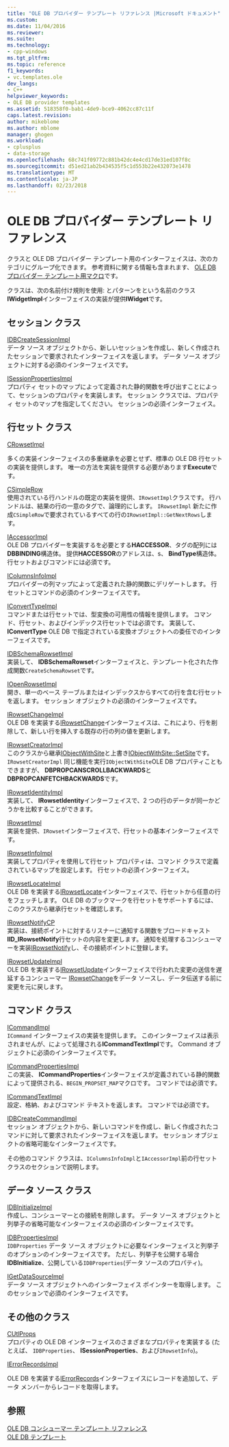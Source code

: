 ```yaml
---
title: "OLE DB プロバイダー テンプレート リファレンス |Microsoft ドキュメント"
ms.custom: 
ms.date: 11/04/2016
ms.reviewer: 
ms.suite: 
ms.technology:
- cpp-windows
ms.tgt_pltfrm: 
ms.topic: reference
f1_keywords:
- vc.templates.ole
dev_langs:
- C++
helpviewer_keywords:
- OLE DB provider templates
ms.assetid: 518358f0-bab1-4de9-bce9-4062cc87c11f
caps.latest.revision: 
author: mikeblome
ms.author: mblome
manager: ghogen
ms.workload:
- cplusplus
- data-storage
ms.openlocfilehash: 68c741f09772c881b42dc4e4cd17de31ed107f8c
ms.sourcegitcommit: d51ed21ab2b434535f5c1d553b22e432073e1478
ms.translationtype: MT
ms.contentlocale: ja-JP
ms.lasthandoff: 02/23/2018
---
```

# <a name="ole-db-provider-templates-reference"></a>OLE DB プロバイダー テンプレート リファレンス
クラスと OLE DB プロバイダー テンプレート用のインターフェイスは、次のカテゴリにグループ化できます。 参考資料に関する情報も含まれます、 [OLE DB プロバイダー テンプレート用マクロ](../../data/oledb/macros-for-ole-db-provider-templates.md)です。  
  
 クラスは、次の名前付け規則を使用: とパターンをという名前のクラス**IWidgetImpl**インターフェイスの実装が提供**IWidget**です。  
  
## <a name="session-classes"></a>セッション クラス  
 [IDBCreateSessionImpl](../../data/oledb/idbcreatesessionimpl-class.md)  
 データ ソース オブジェクトから、新しいセッションを作成し、新しく作成されたセッションで要求されたインターフェイスを返します。 データ ソース オブジェクトに対する必須のインターフェイスです。  
  
 [ISessionPropertiesImpl](../../data/oledb/isessionpropertiesimpl-class.md)  
 プロパティ セットのマップによって定義された静的関数を呼び出すことによって、セッションのプロパティを実装します。 セッション クラスでは、プロパティ セットのマップを指定してください。 セッションの必須インターフェイス。  
  
## <a name="rowset-classes"></a>行セット クラス  
 [CRowsetImpl](../../data/oledb/crowsetimpl-class.md)  
  
 多くの実装インターフェイスの多重継承を必要とせず、標準の OLE DB 行セットの実装を提供します。 唯一の方法を実装を提供する必要があります**Execute**です。  
  
 [CSimpleRow](../../data/oledb/csimplerow-class.md)  
 使用されている行ハンドルの既定の実装を提供、`IRowsetImpl`クラスです。 行ハンドルは、結果の行の一意のタグで、論理的にします。 `IRowsetImpl` 新たに作成`CSimpleRow`で要求されているすべての行の`IRowsetImpl::GetNextRows`します。  
  
 [IAccessorImpl](../../data/oledb/iaccessorimpl-class.md)  
 OLE DB プロバイダーを実装するを必要とする**HACCESSOR**、タグの配列には**DBBINDING**構造体。 提供**HACCESSOR**のアドレスは、s、 **BindType**構造体。 行セットおよびコマンドには必須です。  
  
 [IColumnsInfoImpl](../../data/oledb/icolumnsinfoimpl-class.md)  
 プロバイダーの列マップによって定義された静的関数にデリゲートします。 行セットとコマンドの必須のインターフェイスです。  
  
 [IConvertTypeImpl](../../data/oledb/iconverttypeimpl-class.md)  
 コマンドまたは行セットでは、型変換の可用性の情報を提供します。 コマンド、行セット、およびインデックス行セットでは必須です。 実装して、 **IConvertType** OLE DB で指定されている変換オブジェクトへの委任でのインターフェイスです。  
  
 [IDBSchemaRowsetImpl](../../data/oledb/idbschemarowsetimpl-class.md)  
 実装して、 **IDBSchemaRowset**インターフェイスと、テンプレート化された作成関数`CreateSchemaRowset`です。  
  
 [IOpenRowsetImpl](../../data/oledb/iopenrowsetimpl-class.md)  
 開き、単一のベース テーブルまたはインデックスからすべての行を含む行セットを返します。 セッション オブジェクトの必須のインターフェイスです。  
  
 [IRowsetChangeImpl](../../data/oledb/irowsetchangeimpl-class.md)  
 OLE DB を実装する[IRowsetChange](https://msdn.microsoft.com/en-us/library/ms715790.aspx)インターフェイスは、これにより、行を削除して、新しい行を挿入する既存の行の列の値を更新します。  
  
 [IRowsetCreatorImpl](../../data/oledb/irowsetcreatorimpl-class.md)  
 このクラスから継承[IObjectWithSite](http://msdn.microsoft.com/library/windows/desktop/ms693765)と上書き[IObjectWithSite::SetSite](http://msdn.microsoft.com/library/windows/desktop/ms683869)です。 `IRowsetCreatorImpl` 同じ機能を実行`IObjectWithSite`OLE DB プロパティこともできますが、 **DBPROPCANSCROLLBACKWARDS**と**DBPROPCANFETCHBACKWARDS**です。  
  
 [IRowsetIdentityImpl](../../data/oledb/irowsetidentityimpl-class.md)  
 実装して、 **IRowsetIdentity**インターフェイスで、2 つの行のデータが同一かどうかを比較することができます。  
  
 [IRowsetImpl](../../data/oledb/irowsetimpl-class.md)  
 実装を提供、`IRowset`インターフェイスで、行セットの基本インターフェイスです。  
  
 [IRowsetInfoImpl](../../data/oledb/irowsetinfoimpl-class.md)  
 実装してプロパティを使用して行セット プロパティは、コマンド クラスで定義されているマップを設定します。 行セットの必須インターフェイス。  
  
 [IRowsetLocateImpl](../../data/oledb/irowsetlocateimpl-class.md)  
 OLE DB を実装する[IRowsetLocate](https://msdn.microsoft.com/en-us/library/ms721190.aspx)インターフェイスで、行セットから任意の行をフェッチします。 OLE DB のブックマークを行セットをサポートするには、このクラスから継承行セットを確認します。  
  
 [IRowsetNotifyCP](../../data/oledb/irowsetnotifycp-class.md)  
 実装は、接続ポイントに対するリスナーに通知する関数をブロードキャスト**IID_IRowsetNotify**行セットの内容を変更します。 通知を処理するコンシューマーを実装[IRowsetNotify](https://msdn.microsoft.com/en-us/library/ms712959.aspx)し、その接続ポイントに登録します。  
  
 [IRowsetUpdateImpl](../../data/oledb/irowsetupdateimpl-class.md)  
 OLE DB を実装する[IRowsetUpdate](https://msdn.microsoft.com/en-us/library/ms714401.aspx)インターフェイスで行われた変更の送信を遅延するコンシューマー [IRowsetChange](https://msdn.microsoft.com/en-us/library/ms715790.aspx)をデータ ソースし、データ伝送する前に変更を元に戻します。  
  
## <a name="command-classes"></a>コマンド クラス  
 [ICommandImpl](../../data/oledb/icommandimpl-class.md)  
 `ICommand` インターフェイスの実装を提供します。 このインターフェイスは表示されませんが、によって処理される**ICommandTextImpl**です。 Command オブジェクトに必須のインターフェイスです。  
  
 [ICommandPropertiesImpl](../../data/oledb/icommandpropertiesimpl-class.md)  
 この実装、 **ICommandProperties**インターフェイスが定義されている静的関数によって提供される、`BEGIN_PROPSET_MAP`マクロです。 コマンドでは必須です。  
  
 [ICommandTextImpl](../../data/oledb/icommandtextimpl-class.md)  
 設定、格納、およびコマンド テキストを返します。 コマンドでは必須です。  
  
 [IDBCreateCommandImpl](../../data/oledb/idbcreatecommandimpl-class.md)  
 セッション オブジェクトから、新しいコマンドを作成し、新しく作成されたコマンドに対して要求されたインターフェイスを返します。 セッション オブジェクトの省略可能なインターフェイスです。  
  
 その他のコマンド クラスは、`IColumnsInfoImpl`と`IAccessorImpl`前の行セット クラスのセクションで説明します。  
  
## <a name="data-source-classes"></a>データ ソース クラス  
 [IDBInitializeImpl](../../data/oledb/idbinitializeimpl-class.md)  
 作成し、コンシューマーとの接続を削除します。 データ ソース オブジェクトと列挙子の省略可能なインターフェイスの必須のインターフェイスです。  
  
 [IDBPropertiesImpl](../../data/oledb/idbpropertiesimpl-class.md)  
 `IDBProperties` データ ソース オブジェクトに必要なインターフェイスと列挙子のオプションのインターフェイスです。 ただし、列挙子を公開する場合**IDBInitialize**、公開している`IDBProperties`(データ ソースのプロパティ)。  
  
 [IGetDataSourceImpl](../../data/oledb/igetdatasourceimpl-class.md)  
 データ ソース オブジェクトへのインターフェイス ポインターを取得します。 このセッションで必須のインターフェイスです。  
  
## <a name="other-classes"></a>その他のクラス  
 [CUtlProps](../../data/oledb/cutlprops-class.md)  
 プロパティの OLE DB インターフェイスのさまざまなプロパティを実装する (たとえば、 `IDBProperties`、 **ISessionProperties**、および`IRowsetInfo`)。  
  
 [IErrorRecordsImpl](../../data/oledb/ierrorrecordsimpl-class.md)  
  
 OLE DB を実装する[IErrorRecords](https://msdn.microsoft.com/en-us/library/ms718112.aspx)インターフェイスにレコードを追加して、データ メンバーからレコードを取得します。  
  
## <a name="see-also"></a>参照  
 [OLE DB コンシューマー テンプレート リファレンス](../../data/oledb/ole-db-consumer-templates-reference.md)   
 [OLE DB テンプレート](../../data/oledb/ole-db-templates.md)